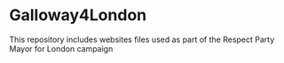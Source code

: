 # Galloway4London
This repository includes websites files used as part of the Respect Party Mayor for London campaign
